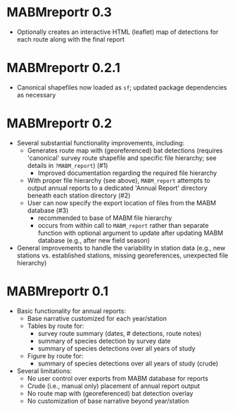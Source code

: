 # MABMreportr 0.3

* Optionally creates an interactive HTML (leaflet) map of detections for each route along with the final report

# MABMreportr 0.2.1

* Canonical shapefiles now loaded as `sf`; updated package dependencies as necessary

# MABMreportr 0.2

* Several substantial functionality improvements, including:
    - Generates route map with (georeferenced) bat detections (requires 'canonical' survey route shapefile and specific file hierarchy; see details in `?MABM_report`) (#1)
        - Improved documentation regarding the required file hierarchy
    - With proper file hierarchy (see above), `MABM_report` attempts to output annual reports to a dedicated 'Annual Report' directory beneath each station directory (#2)
    - User can now specify the export location of files from the MABM database (#3)
        - recommended to base of MABM file hierarchy
        - occurs from within call to `MABM_report` rather than separate function with optional argument to update after updating MABM database (e.g., after new field season)
* General improvements to handle the variability in station data (e.g., new stations vs. established stations, missing georeferences, unexpected file hierarchy)

# MABMreportr 0.1

* Basic functionality for annual reports:
    - Base narrative customized for each year/station
    - Tables by route for:
        - survey route summary (dates, # detections, route notes)
        - summary of species detection by survey date
        - summary of species detections over all years of study
    - Figure by route for:
        - summary of species detections over all years of study (crude)
* Several limitations:
    - No user control over exports from MABM database for reports
    - Crude (i.e., manual only) placement of annual report output
    - No route map with (georeferenced) bat detection overlay
    - No customization of base narrative beyond year/station
    
        
